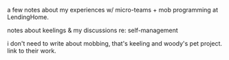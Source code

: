 a few notes about my experiences w/ micro-teams + mob programming at LendingHome.

notes about keelings & my discussions re: self-management

i don't need to write about mobbing, that's keeling and woody's pet project. link to their work.
<!--stackedit_data:
eyJoaXN0b3J5IjpbLTIxMTE1MTI0NjldfQ==
-->